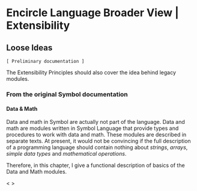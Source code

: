 ﻿Encircle Language Broader View | Extensibility
============================================

Loose Ideas
-----------

`[ Preliminary documentation ]`

The Extensibility Principles should also cover the idea behind legacy modules.

### From the original Symbol documentation

#### Data & Math

Data and math in Symbol are actually not part of the language. Data and math are modules written in Symbol Language that provide types and procedures to work with data and math. These modules are described in separate texts. At present, it would not be convincing if the full description of a programming language should contain nothing about *strings*, *arrays*, *simple data types* and *mathematical operations*.

Therefore, in this chapter, I give a functional description of basics of the Data and Math modules.

< >
